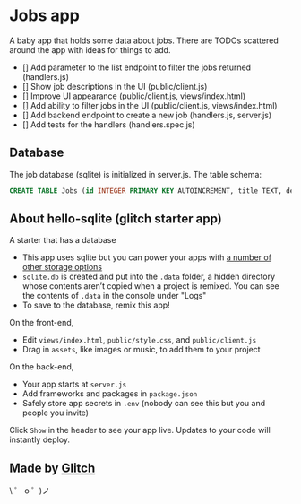 # Jobs app

A baby app that holds some data about jobs. There are TODOs scattered around the app with ideas for things to add.

- [] Add parameter to the list endpoint to filter the jobs returned (handlers.js)
- [] Show job descriptions in the UI (public/client.js)
- [] Improve UI appearance (public/client.js, views/index.html)
- [] Add ability to filter jobs in the UI (public/client.js, views/index.html)
- [] Add backend endpoint to create a new job (handlers.js, server.js)
- [] Add tests for the handlers (handlers.spec.js)

## Database

The job database (sqlite) is initialized in server.js. The table schema:

```sql
CREATE TABLE Jobs (id INTEGER PRIMARY KEY AUTOINCREMENT, title TEXT, description TEXT, location TEXT)
```

## About hello-sqlite (glitch starter app)

A starter that has a database

- This app uses sqlite but you can power your apps with [a number of other storage options](https://glitch.com/storage)
- `sqlite.db` is created and put into the `.data` folder, a hidden directory whose contents aren’t copied when a project is remixed. You can see the contents of `.data` in the console under "Logs"
- To save to the database, remix this app!

On the front-end,

- Edit `views/index.html`, `public/style.css`, and `public/client.js`
- Drag in `assets`, like images or music, to add them to your project

On the back-end,

- Your app starts at `server.js`
- Add frameworks and packages in `package.json`
- Safely store app secrets in `.env` (nobody can see this but you and people you invite)

Click `Show` in the header to see your app live. Updates to your code will instantly deploy.

## Made by [Glitch](https://glitch.com/)

\ ゜ o ゜)ノ
